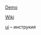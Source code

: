 [Demo](https://everydayhero2000.github.io/rtui/styleguide/index.html) 

[Wiki](https://github.com/EVERYDAYHERO2000/rtui/wiki)

[ui](https://github.com/EVERYDAYHERO2000/rtui/wiki/ui__настройка) – инструкия